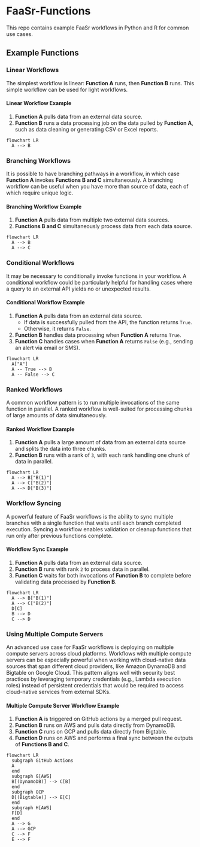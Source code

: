# FaaSr-Functions

This repo contains example FaaSr workflows in Python and R for common use cases.

## Example Functions

### Linear Workflows

The simplest workflow is linear: **Function A** runs, then **Function B** runs. This simple workflow can be used for light workflows.

#### Linear Workflow Example

1. **Function A** pulls data from an external data source.
2. **Function B** runs a data processing job on the data pulled by **Function A**, such as data cleaning or generating CSV or Excel reports.

```mermaid
flowchart LR
  A --> B
```

### Branching Workflows

It is possible to have branching pathways in a workflow, in which case **Function A** invokes **Functions B and C** simultaneously. A branching workflow can be useful when you have more than source of data, each of which require unique logic.

#### Branching Workflow Example

1. **Function A** pulls data from multiple two external data sources.
2. **Functions B and C** simultaneously process data from each data source.

```mermaid
flowchart LR
  A --> B
  A --> C
```

### Conditional Workflows

It may be necessary to conditionally invoke functions in your workflow. A conditional workflow could be particularly helpful for handling cases where a query to an external API yields no or unexpected results.

#### Conditional Workflow Example

1. **Function A** pulls data from an external data source.
   - If data is successfully pulled from the API, the function returns `True`.
   - Otherwise, it returns `False`.
2. **Function B** handles data processing when **Function A** returns `True`.
3. **Function C** handles cases when **Function A** returns `False` (e.g., sending an alert via email or SMS).

```mermaid
flowchart LR
  A["A"]
  A -- True --> B
  A -- False --> C
```

### Ranked Workflows

A common workflow pattern is to run multiple invocations of the same function in parallel. A ranked workflow is well-suited for processing chunks of large amounts of data simultaneously.

#### Ranked Workflow Example

1. **Function A** pulls a large amount of data from an external data source and splits the data into three chunks.
2. **Function B** runs with a rank of `3`, with each rank handling one chunk of data in parallel.

```mermaid
flowchart LR
  A --> B["B(1)"]
  A --> C["B(2)"]
  A --> D["B(3)"]
```

### Workflow Syncing

A powerful feature of FaaSr workflows is the ability to sync multiple branches with a single function that waits until each branch completed execution. Syncing a workflow enables validation or cleanup functions that run only after previous functions complete.

#### Workflow Sync Example

1. **Function A** pulls data from an external data source.
2. **Function B** runs with rank `2` to process data in parallel.
3. **Function C** waits for both invocations of **Function B** to complete before validating data processed by **Function B**.

```mermaid
flowchart LR
  A --> B["B(1)"]
  A --> C["B(2)"]
  D[C]
  B --> D
  C --> D
```

### Using Multiple Compute Servers

An advanced use case for FaaSr workflows is deploying on multiple compute servers across cloud platforms. Workflows with multiple compute servers can be especially powerful when working with cloud-native data sources that span different cloud providers, like Amazon DynamoDB and Bigtable on Google Cloud. This pattern aligns well with security best practices by leveraging temporary credentials (e.g., Lambda execution roles) instead of persistent credentials that would be required to access cloud-native services from external SDKs.

#### Multiple Compute Server Workflow Example

1. **Function A** is triggered on GitHub actions by a merged pull request.
2. **Function B** runs on AWS and pulls data directly from DynamoDB.
3. **Function C** runs on GCP and pulls data directly from Bigtable.
4. **Function D** runs on AWS and performs a final sync between the outputs of **Functions B and C**.

```mermaid
flowchart LR
  subgraph GitHub Actions
  A
  end
  subgraph G[AWS]
  B[(DynamoDB)] --> C[B]
  end
  subgraph GCP
  D[(Bigtable)] --> E[C]
  end
  subgraph H[AWS]
  F[D]
  end
  A --> G
  A --> GCP
  C --> F
  E --> F
```

